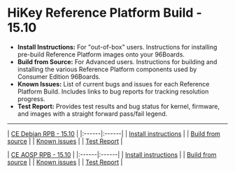 # HiKey Reference Platform Build - 15.10

- **Install Instructions:** For "out-of-box" users. Instructions for installing pre-build Reference Platform images onto your 96Boards.
- **Build from Source:** For Advanced users. Instructions for building and installing the various Reference Platform components used by Consumer Edition 96Boards.
- **Known Issues:** List of current bugs and issues for each Reference Platform Build. Includes links to bug reports for tracking resolution progress.
- **Test Report:** Provides test results and bug status for kernel, firmware, and images with a straight forward pass/fail legend.

***

| [CE Debian RPB - 15.10](https://builds.96boards.org/releases/reference-platform/debian/hikey/15.10/) |
|:------|:------|
| [Install instructions](InstallDebianRPB-15.10.md) |
| [Build from source](BFSDebianRPB-15.10.md) |
| [Known issues](../../Known-Issues.md) |
| [Test Report](https://builds.96boards.org/releases/reference-platform/debian/hikey/15.10/CE-Debian-RPB-15.10-HiKey-TestReport.pdf) |



| [CE AOSP RPB - 15.10](https://builds.96boards.org/releases/reference-platform/aosp/hikey/15.10/) |
|:------|:------|
| [Install instructions](InstallAOSP-15.10.md) |
| [Build from source](BFSAOSPRPB-15.10.md) |
| [Known issues](../../Known-Issues.md) |
| [Test Report](https://builds.96boards.org/releases/reference-platform/aosp/hikey/15.10/CE-AOSP-RPB-15.10-HiKey-TestReport.pdf) |
